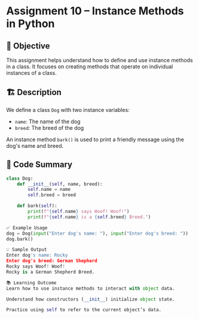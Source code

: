 # Assignment 10 – Instance Methods in Python

## 🧠 Objective

This assignment helps understand how to define and use instance methods in a class. It focuses on creating methods that operate on individual instances of a class.

## 🏗️ Description

We define a class `Dog` with two instance variables:
- `name`: The name of the dog
- `breed`: The breed of the dog

An instance method `bark()` is used to print a friendly message using the dog's name and breed.

## 🧾 Code Summary

```python
class Dog:
    def __init__(self, name, breed):
        self.name = name
        self.breed = breed

    def bark(self):
        print(f"{self.name} says Woof! Woof!")
        print(f"{self.name} is a {self.breed} Breed.")

✅ Example Usage
dog = Dog(input("Enter dog's name: "), input("Enter dog's breed: "))
dog.bark()

💡 Sample Output
Enter dog's name: Rocky
Enter dog's breed: German Shepherd
Rocky says Woof! Woof!
Rocky is a German Shepherd Breed.

📚 Learning Outcome
Learn how to use instance methods to interact with object data.

Understand how constructors (__init__) initialize object state.

Practice using self to refer to the current object’s data.